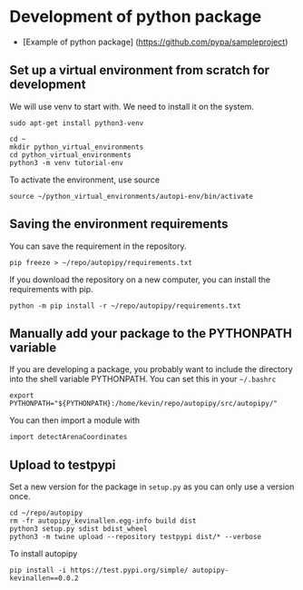 # Development of python package


* [Example of python package] (https://github.com/pypa/sampleproject)


## Set up a virtual environment from scratch for development

We will use venv to start with. We need to install it on the system.

```
sudo apt-get install python3-venv
```

```
cd ~
mkdir python_virtual_environments
cd python_virtual_environments
python3 -m venv tutorial-env
```

To activate the environment, use source

```
source ~/python_virtual_environments/autopi-env/bin/activate
```



## Saving the environment requirements

You can save the requirement in the repository.

```
pip freeze > ~/repo/autopipy/requirements.txt
```

If you download the repository on a new computer, you can install the requirements with pip.

```
python -m pip install -r ~/repo/autopipy/requirements.txt
```

## Manually add your package to the PYTHONPATH variable

If you are developing a package, you probably want to include the directory into the shell variable PYTHONPATH.
You can set this in your `~/.bashrc`

```
export PYTHONPATH="${PYTHONPATH}:/home/kevin/repo/autopipy/src/autopipy/"
```

You can then import a module with

```
import detectArenaCoordinates
```


## Upload to testpypi

Set a new version for the package in `setup.py` as you can only use a version once.

```
cd ~/repo/autopipy
rm -fr autopipy_kevinallen.egg-info build dist
python3 setup.py sdist bdist_wheel
python3 -m twine upload --repository testpypi dist/* --verbose
```

To install autopipy

```
pip install -i https://test.pypi.org/simple/ autopipy-kevinallen==0.0.2
```
